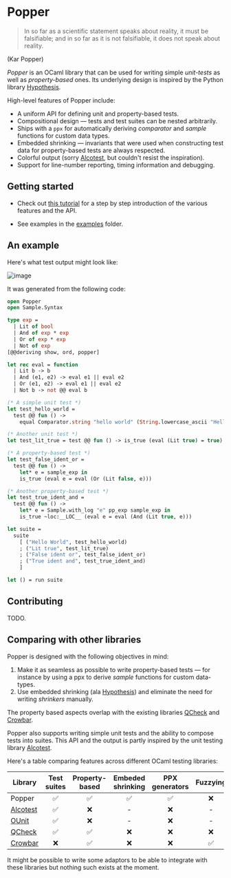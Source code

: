 # Popper

> In so far as a scientific statement speaks about reality, it must be
> falsifiable; and in so far as it is not falsifiable, it does not speak about
> reality.

(Kar Popper)

*Popper* is an OCaml library that can be used for writing simple *unit-tests*
as well as *property-based* ones. Its underlying design is inspired by the Python library
[Hypothesis](https://hypothesis.readthedocs.io/en/latest/). 

High-level features of Popper include:

- A uniform API for defining unit and property-based tests.
- Compositional design — tests and test suites can be nested arbitrarily.
- Ships with a `ppx` for automatically deriving *comparator* and *sample* functions for custom data types.
- Embedded shrinking — invariants that were used when constructing test data for property-based tests are always respected.
- Colorful output (sorry [Alcotest](https://github.com/mirage/alcotest), but couldn't resist the inspiration).
- Support for line-number reporting, timing information and debugging. 

## Getting started

- Check out [this tutorial](docs/tutorial.md) for a step by step introduction of the various features and the API.

- See examples in the [examples](examples) folder.

## An example

Here's what test output might look like:

![image](https://user-images.githubusercontent.com/820478/116737784-8f34ac00-a9e9-11eb-8130-a89adce0522f.png)

It was generated from the following code:

```ocaml
open Popper
open Sample.Syntax

type exp =
  | Lit of bool
  | And of exp * exp
  | Or of exp * exp
  | Not of exp
[@@deriving show, ord, popper]

let rec eval = function
  | Lit b -> b
  | And (e1, e2) -> eval e1 || eval e2
  | Or (e1, e2) -> eval e1 || eval e2
  | Not b -> not @@ eval b

(* A simple unit test *)
let test_hello_world =
  test @@ fun () ->
    equal Comparator.string "hello world" (String.lowercase_ascii "Hello World")

(* Another unit test *)
let test_lit_true = test @@ fun () -> is_true (eval (Lit true) = true)

(* A property-based test *)
let test_false_ident_or =
  test @@ fun () ->
    let* e = sample_exp in
    is_true (eval e = eval (Or (Lit false, e)))

(* Another property-based test *)
let test_true_ident_and =
  test @@ fun () ->
    let* e = Sample.with_log "e" pp_exp sample_exp in
    is_true ~loc:__LOC__ (eval e = eval (And (Lit true, e)))

let suite =
  suite
    [ ("Hello World", test_hello_world)
    ; ("Lit true", test_lit_true)
    ; ("False ident or", test_false_ident_or)
    ; ("True ident and", test_true_ident_and)
    ]

let () = run suite
```

## Contributing

TODO.

## Comparing with other libraries

Popper is designed with the following objectives in mind:

1. Make it as seamless as possible to write property-based tests — for instance by using a ppx to derive *sample* functions for custom data-types.
2. Use embedded shrinking (ala [Hypothesis](https://hypothesis.readthedocs.io/en/latest/)) and eliminate the need for writing *shrinkers* manually.

The property based aspects overlap with the existing libraries [QCheck](https://github.com/c-cube/qcheck) and
[Crowbar](https://github.com/stedolan/crowbar).

Popper also supports writing simple unit tests and the ability to compose
tests into suites.  This API and the output is partly inspired by the unit
testing library [Alcotest](https://github.com/mirage/alcotest).

Here's a table comparing features across different OCaml testing libraries:


| Library                                           | Test suites   | Property-based | Embeded shrinking | PPX generators | Fuzzying
| --------------------------------------------------|:-------------:|:--------------:|:-----------------:|:--------------:|:---------:|
| Popper                                            | ✅            | ✅              | ✅                | ✅             | ❌ 
| [Alcotest](https://github.com/mirage/alcotest)    | ✅            | ❌              | -                 | ❌             | -
| [OUnit](https://github.com/gildor478/ounit)       | ✅            | ❌              | -                 | ❌             | - 
| [QCheck](https://github.com/c-cube/qcheck)        | ✅            | ✅              | ❌                | ❌             | ❌
| [Crowbar](https://github.com/stedolan/crowbar)    | ❌            | ✅              | ❌                | ❌              | ✅  

It might be possible to write some adaptors to be able to integrate with
these libraries but nothing such exists at the moment.
